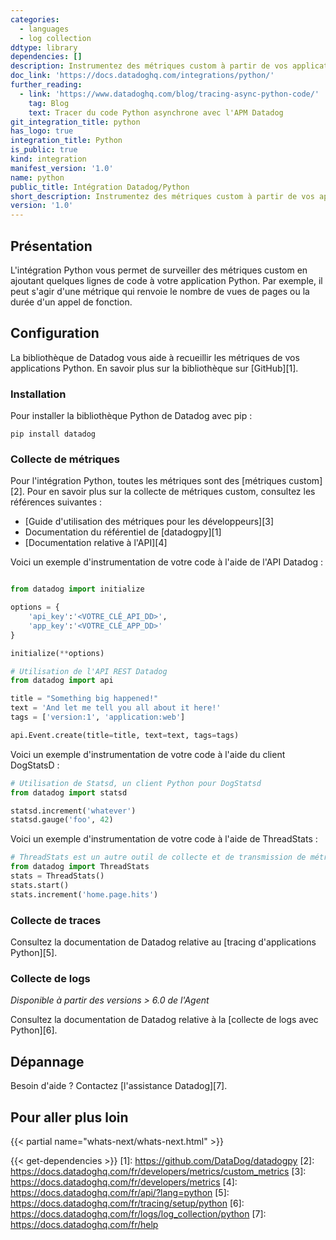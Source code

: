 ```yaml
---
categories:
  - languages
  - log collection
ddtype: library
dependencies: []
description: Instrumentez des métriques custom à partir de vos applications Python avec Datadogpy.
doc_link: 'https://docs.datadoghq.com/integrations/python/'
further_reading:
  - link: 'https://www.datadoghq.com/blog/tracing-async-python-code/'
    tag: Blog
    text: Tracer du code Python asynchrone avec l'APM Datadog
git_integration_title: python
has_logo: true
integration_title: Python
is_public: true
kind: integration
manifest_version: '1.0'
name: python
public_title: Intégration Datadog/Python
short_description: Instrumentez des métriques custom à partir de vos applications Python avec Datadogpy.
version: '1.0'
---
```

## Présentation
L'intégration Python vous permet de surveiller des métriques custom en ajoutant quelques lignes de code à votre application Python. Par exemple, il peut s'agir d'une métrique qui renvoie le nombre de vues de pages ou la durée d'un appel de fonction.

## Configuration

La bibliothèque de Datadog vous aide à recueillir les métriques de vos applications Python. En savoir plus sur la bibliothèque sur [GitHub][1].

### Installation

Pour installer la bibliothèque Python de Datadog avec pip :

```
pip install datadog
```

### Collecte de métriques

Pour l'intégration Python, toutes les métriques sont des [métriques custom][2]. Pour en savoir plus sur la collecte de métriques custom, consultez les références suivantes :

* [Guide d'utilisation des métriques pour les développeurs][3]
* Documentation du référentiel de [datadogpy][1]
* [Documentation relative à l'API][4]

Voici un exemple d'instrumentation de votre code à l'aide de l'API Datadog :

```python

from datadog import initialize

options = {
    'api_key':'<VOTRE_CLÉ_API_DD>',
    'app_key':'<VOTRE_CLÉ_APP_DD>'
}

initialize(**options)

# Utilisation de l'API REST Datadog
from datadog import api

title = "Something big happened!"
text = 'And let me tell you all about it here!'
tags = ['version:1', 'application:web']

api.Event.create(title=title, text=text, tags=tags)
```

Voici un exemple d'instrumentation de votre code à l'aide du client DogStatsD :

```python
# Utilisation de Statsd, un client Python pour DogStatsd
from datadog import statsd

statsd.increment('whatever')
statsd.gauge('foo', 42)
```

Voici un exemple d'instrumentation de votre code à l'aide de ThreadStats :

```python
# ThreadStats est un autre outil de collecte et de transmission de métriques qui utilise l'API REST Datadog
from datadog import ThreadStats
stats = ThreadStats()
stats.start()
stats.increment('home.page.hits')
```

### Collecte de traces

Consultez la documentation de Datadog relative au [tracing d'applications Python][5].

### Collecte de logs

*Disponible à partir des versions > 6.0 de l'Agent*

Consultez la documentation de Datadog relative à la [collecte de logs avec Python][6].

## Dépannage
Besoin d'aide ? Contactez [l'assistance Datadog][7].

## Pour aller plus loin

{{< partial name="whats-next/whats-next.html" >}}



{{< get-dependencies >}}
[1]: https://github.com/DataDog/datadogpy
[2]: https://docs.datadoghq.com/fr/developers/metrics/custom_metrics
[3]: https://docs.datadoghq.com/fr/developers/metrics
[4]: https://docs.datadoghq.com/fr/api/?lang=python
[5]: https://docs.datadoghq.com/fr/tracing/setup/python
[6]: https://docs.datadoghq.com/fr/logs/log_collection/python
[7]: https://docs.datadoghq.com/fr/help

